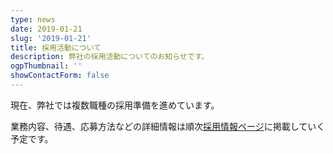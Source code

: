 ```yaml
---
type: news
date: 2019-01-21
slug: '2019-01-21'
title: 採用活動について
description: 弊社の採用活動についてのお知らせです。
ogpThumbnail: ''
showContactForm: false
---
```

現在、弊社では複数職種の採用準備を進めています。

業務内容、待遇、応募方法などの詳細情報は順次<a href="/recruit/">採用情報ページ</a>に掲載していく予定です。
